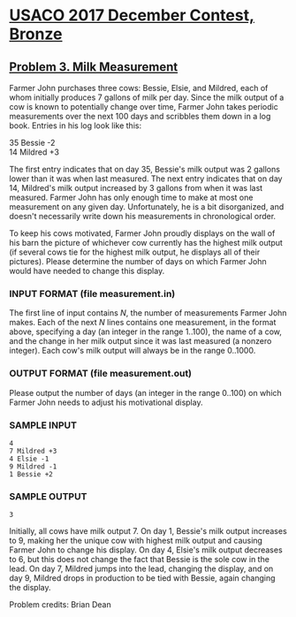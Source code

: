 # [USACO 2017 December Contest, Bronze](https://usaco.org/index.php?page=dec17results)

## [Problem 3. Milk Measurement](https://usaco.org/index.php?page=viewproblem2&cpid=761)

Farmer John purchases three cows: Bessie, Elsie, and Mildred, each of whom
initially produces 7 gallons of milk per day.  Since the milk output of a cow is
known to potentially change over time, Farmer John takes periodic measurements
over the next 100 days and scribbles them down in a log book.  Entries in his
log look like this:

35 Bessie -2  
14 Mildred +3  

The first entry indicates that on day 35, Bessie's milk output was 2 gallons
lower than it was when last measured.  The next entry indicates that on day 14,
Mildred's  milk output increased by 3 gallons from when it was last measured.
Farmer John has only enough time to make at most one measurement on any given
day.  Unfortunately, he is a bit disorganized, and doesn't necessarily write
down his measurements in chronological order.  

To keep his cows motivated, Farmer John proudly displays on the wall of his barn
the picture of whichever cow currently has the highest milk output (if several
cows tie for the highest milk output, he displays all of their pictures).
Please determine the number of days on which Farmer John would have needed to
change this display.

### INPUT FORMAT (file measurement.in)

The first line of input contains $N$, the number of measurements Farmer John
makes. Each of the next $N$ lines contains one measurement, in the format above,
specifying  a day (an integer in the range 1..100), the name of a cow, and the
change in her  milk output since it was last measured (a nonzero integer).  Each
cow's milk output will always be in the  range 0..1000.

### OUTPUT FORMAT (file measurement.out)

Please output the number of days (an integer in the range 0..100) on which
Farmer John needs to adjust his motivational display.

### SAMPLE INPUT

```plaintext
4
7 Mildred +3
4 Elsie -1
9 Mildred -1
1 Bessie +2
```

### SAMPLE OUTPUT

```plaintext
3
```

Initially, all cows have milk output 7.  On day 1, Bessie's milk output
increases to 9, making her the unique cow with highest milk output and causing
Farmer John to change his display.  On day 4, Elsie's milk output decreases to
6, but this does not change the fact that Bessie is the sole cow in the lead.
On day 7, Mildred jumps into the  lead, changing the display, and on day 9,
Mildred drops in production to be tied with Bessie, again changing the display.

Problem credits: Brian Dean
